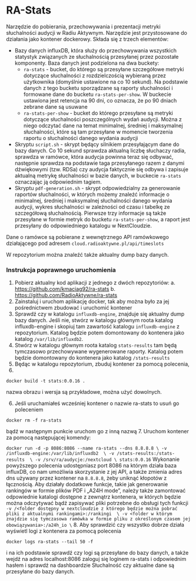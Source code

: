 <h1>RA-Stats</h1>

Narzędzie do pobierania, przechowywania i prezentacji metryki słuchalności audycji w Radiu Aktywnym. Narzędzie jest przystosowane do działania jako kontener dockerowy. Składa się z trzech elementów:
- Bazy danych influxDB, która służy do przechowywania wszystkich statystyk związanych ze słuchalnością przesyłanej przez pozostałe komponenty. Baza danych jest podzielona na dwa buckety:
    - `ra-stats` - bucket, do którego są przesyłane szczegółowe metryki dotyczące słuchalności z rozdzielczością wybieraną przez użytkownika (domyślnie ustawione na co 10 sekund). Na podstawie danych z tego bucketu sporządzane są raporty słuchalności i formowane dane do bucketu `ra-stats-per-show`. W buckecie ustawiona jest retencja na 90 dni, co oznacza, że po 90 dniach zebrane dane są usuwane
    - `ra-stats-per-show` - bucket do którego przesyłane są metryki dotyczące słuchalności poszczególnych wydań audycji. Można z niego odczytać dane na temat minimalnej, średniej i maksymalnej słuchalności, które są tam przesyłane w momencie tworzenia raportu o słuchalności danego wydania audycji
- Skryptu `script.sh` - skrypt będący silnikiem przesyłającym dane do bazy danych. Co 10 sekund sprawdza aktualną liczbę słuchaczy radia, sprawdza w ramówce, która audycja powinna teraz się odbywać, następnie sprawdza na podstawie taga przesyłanego razem z danymi dźwiękowymi (tzw. RDSa) czy audycja faktycznie się odbywa i 
zapisuje aktualną metrykę słuchalności w bazie danych, w buckecie `ra-stats` oznaczając ją odpowiednim tagiem.
- Skryptu `pdf-generation.sh` - skrypt odpowiedzialny za generowanie raportów słuchalności, w których możemy znaleźć informacje o minimalnej, średniej i maksymalnej słuchalności danego wydania audycji, wykres słuchalności w zależności od czasu i tabelkę ze szczegółową słuchalnością. Pierwsze trzy informacje są także przesyłane w formie metryk do bucketu `ra-stats-per-show`, a raport jest przesyłany do odpowiedniego katalogu w NextCloudzie.

Dane o ramówce są pobierane z wewnętrznego API ramówkowego działającego pod adresem `cloud.radioaktywne.pl/api/timeslots`

W repozytorium można znaleźć także aktualny dump bazy danych.

<h3>Instrukcja poprawnego uruchomienia</h3>

1.	Pobierz aktualny kod aplikacji z jednego z dwóch repozytoriów:
a.	https://github.com/kmaciag92/ra-stats
b.	https://github.com/RadioAktywne/ra-stats 
2.	Zainstaluj i uruchom aplikację docker, tak aby można było za jej pośrednictwem zbudować i uruchomić kontener
3.	Sprawdź czy w katalogu `influxdb-engine`, znajduje się aktualny dump bazy danych. Jeśli nie, stwórz w katalogu głównym roota katalog influxdb-engine i skopiuj tam zawartość katalogu `influxdb-engine` z repozytorium. Katalog będzie potem domontowany do kontenera jako katalog `/var/lib/influxdb2`. 
4.	Stwórz w katalogu głównym roota katalog `stats-results` tam będą tymczasowo przechowywane wygenerowane raporty. Katalog potem będzie domontowany do kontenera jako katalog `/stats-results`
5.	Będąc w katalogu repozytorium, zbuduj kontener za pomocą polecenia,
6.	
`docker build -t stats:0.0.16 .`

nazwa obrazu i wersja są przykładowe, można użyć dowolnych.

6.	Jeśli uruchamiałeś wcześniej kontener o nazwie ra-stats to usuń go poleceniem

`docker rm -f ra-stats`

bądź w następnym punkcie uruchom go z inną nazwą 
7.	Uruchom kontener za pomocą następującej komendy:

`docker run -d -p 8086:8086 --name ra-stats --dns 8.8.8.8 \
    -v /influxdb-engine:/var/lib/influxdb2  \
    -v /stats-results:/stats-results  \
    -v /srv/ra/audycje:/nextcloud \
    stats:0.0.16`
Wykonanie powyższego polecenia udostępniasz port 8086 na którym działa baza influxDB, co nam umożliwia skorzystanie z jej API, a także zmienia adres dns używany przez kontener na `8.8.8.8`, żeby uniknąć kłopotów z łącznością. 
Aby działały dodatkowe funkcje, takie jak generowanie rankingów w formie plików PDF i „A24H mode”, należy także zamontować odpowiednie katalogi dostępne z zewnątrz kontenera, w których będzie można odczytywać bądź zapisywać pliki potrzebne do obsługi tych funkcji
    `-v /<folder dostępny w nextcloudzie z którego będzie można pobrać pliki z aktualnymi rankingami>:/rankingi  \
    -v <folder w którym znajdzie się tymczasowa ramówka w formie pliku z określonym czasem jej obowiązywania>:/a24h_io \`
8.	Aby sprawdzić czy wszystko dobrze działa wyświetl logi z kontenera za pomocą polecenia

`docker logs ra-stats --tail 50 -f`

i na ich podstawie sprawdź czy logi są przesyłane do bazy danych, a także wejdź na adres localhost:8086 zaloguj się loginem ra-stats i odpowiednim hasłem i sprawdź na dashboardzie Słuchalność czy aktualne dane są przesyłane do bazy danych.

